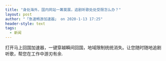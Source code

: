 ```yaml
---
title: "身处海外，国内网站一筹莫展，追剧听歌处处受限怎么办？"
layout: post
author: "「急速畅游加速器」 on 2020-1-13 17:25"
header-style: text
tags:
  - 新闻
---
```


<head></head>
<body>
  打开马上回国加速器，一键穿越瞬间回国，地域限制统统消失。让您随时随地追剧听歌，帮您在工作中游刃有余.
 <br>
</body>



